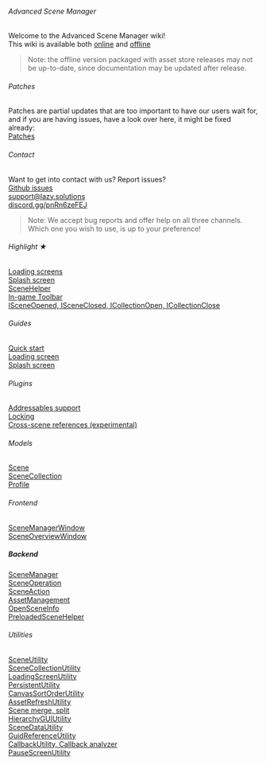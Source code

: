 ###### Advanced Scene Manager
Welcome to the Advanced Scene Manager wiki!\
This wiki is available both [online](https://github.com/Lazy-Solutions/AdvancedSceneManager/blob/main/docs/readme.md) and [offline](https://raw.githubusercontent.com/wiki/Lazy-Solutions/AdvancedSceneManager/docs/ToPdf/ASM.pdf)

>Note: the offline version packaged with asset store releases may not be up-to-date, since documentation may be updated after release.

###### Patches
Patches are partial updates that are too important to have our users wait for, and if you are having issues, have a look over here, it might be fixed already: \
[Patches](https://github.com/Lazy-Solutions/AdvancedSceneManager/tree/main/patches)

###### Contact
Want to get into contact with us? Report issues?\
[Github issues](https://github.com/Lazy-Solutions/AdvancedSceneManager/issues)\
[support@lazy.solutions](mailto:support@lazy.solutions)\
[discord.gg/pnRn6zeFEJ](https://discord.gg/pnRn6zeFEJ)
>Note: We accept bug reports and offer help on all three channels. Which one you wish to use, is up to your preference!

###### Highlight ★
[Loading screens](LoadingScreen.md)\
[Splash screen](SplashScreen.md)\
[SceneHelper](SceneHelper.md)\
[In-game Toolbar](InGameToolbar.md)\
[ISceneOpened, ISceneClosed, ICollectionOpen, ICollectionClose](Callbacks.md)

###### Guides
[Quick start](QuickStart.md)\
[Loading screen](LoadingScreen.md#guide)\
[Splash screen](SplashScreen.md#guide)

###### Plugins
[Addressables support](plugin.asm.addressables.md)\
[Locking](plugin.asm.locking.md)\
[Cross-scene references (experimental)](plugin.asm.cross-scene-references.md)

###### Models
[Scene](Scene.md)\
[SceneCollection](SceneCollection.md)\
[Profile](Profile.md)

###### Frontend
[SceneManagerWindow](SceneManagerWindow.md)\
[SceneOverviewWindow](SceneOverviewWindow.md)

##### Backend
[SceneManager](SceneManager.md)\
[SceneOperation](SceneOperation.md)\
[SceneAction](SceneAction.md)\
[AssetManagement](AssetManagement.md)\
[OpenSceneInfo](OpenSceneInfo.md)\
[PreloadedSceneHelper](PreloadedSceneHelper.md)

###### Utilities
[SceneUtility](SceneUtility.md)\
[SceneCollectionUtility](SceneCollectionUtility.md)\
[LoadingScreenUtility](LoadingScreenUtility.md)\
[PersistentUtility](PersistentUtility.md)\
[CanvasSortOrderUtility](CanvasSortOrderUtility.md)\
[AssetRefreshUtility](AssetRefreshUtility.md)\
[Scene merge, split](SceneMergeSplit.md)\
[HierarchyGUIUtility](HierarchyGUIUtility.md)\
[SceneDataUtility](SceneDataUtility.md)\
[GuidReferenceUtility](GuidReferenceUtility.md)\
[CallbackUtility, Callback analyzer](CallbackUtility.md)\
[PauseScreenUtility](DefaultPauseScreen.md)
